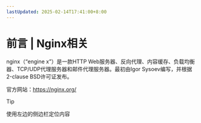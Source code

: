 ```yaml
---
lastUpdated: 2025-02-14T17:41:00+8:00
---
```


# 前言 | Nginx相关

nginx（“engine x”）是一款HTTP Web服务器、反向代理、内容缓存、负载均衡器、TCP/UDP代理服务器和邮件代理服务器。最初由Igor Sysoev编写，并根据2-clause BSD许可证发布。

官方网站：<https://nginx.org/>

> [!TIP]
> 使用左边的侧边栏定位内容
